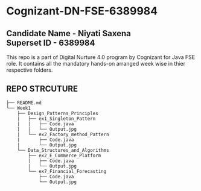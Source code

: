 # Cognizant-DN-FSE-6389984
Candidate Name - Niyati Saxena <br>
Superset ID - 6389984
---
This repo is a part of Digital Nurture 4.0 program by Cognizant for Java FSE role.
It contains all the mandatory hands-on arranged week wise in thier respective folders.

**REPO STRCUTURE**
---
<pre><code>├── README.md
└── Week1
    ├── Design_Patterns_Principles
    |   ├── ex1_Singleton_Pattern
    |   |   ├── Code.java
    |   |   └── Output.jpg
    |   └── ex2_Factory_method_Pattern
    |       ├── Code.java
    |       └── Output.jpg
    └── Data_Structures_and_Algorithms  
        ├── ex2_E_Commerce_Platform
        |   ├── Code.java
        |   └── Output.jpg
        └── ex7_Financial_Forecasting
            ├── Code.java
            └── Output.jpg
      
  
  </code></pre>



